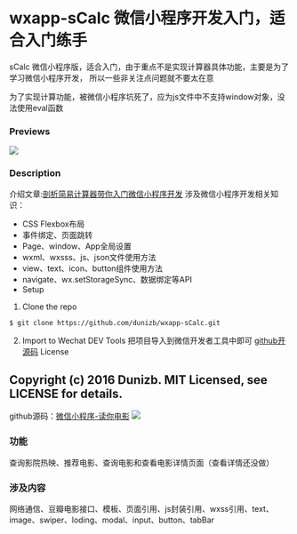# wxapp-sCalc 微信小程序开发入门，适合入门练手
sCalc 微信小程序版，适合入门，由于重点不是实现计算器具体功能，主要是为了学习微信小程序开发， 所以一些非关注点问题就不要太在意

为了实现计算功能，被微信小程序坑死了，应为js文件中不支持window对象，没法使用eval函数
### Previews
![](https://github.com/dunizb/wxapp-sCalc/blob/master/GIF.gif)
### Description
介绍文章:[剖析简易计算器带你入门微信小程序开发](http://www.imooc.com/article/13393)
涉及微信小程序开发相关知识：

-  CSS Flexbox布局
-  事件绑定、页面跳转
-  Page、window、App全局设置
-  wxml、wxsss、js、json文件使用方法
-  view、text、icon、button组件使用方法
-  navigate、wx.setStorageSync、数据绑定等API
-  Setup

1. Clone the repo
```
$ git clone https://github.com/dunizb/wxapp-sCalc.git
```
2. Import to Wechat DEV Tools
 把项目导入到微信开发者工具中即可
[github开源码](https://github.com/dunizb/wxapp-sCalc)
License

Copyright (c) 2016 Dunizb. MIT Licensed, see LICENSE for details.
----
github源码：[微信小程序-读你电影](https://github.com/dunizb/wxapp-movie)
![](https://github.com/dunizb/wxapp-movie/blob/master/GIF.gif)
### 功能

查询影院热映、推荐电影、查询电影和查看电影详情页面（查看详情还没做）

### 涉及内容

网络通信、豆瓣电影接口、模板、页面引用、js封装引用、wxss引用、text、image、swiper、loding、modal、input、button、tabBar
